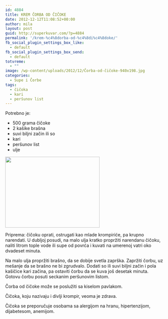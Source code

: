 ```yaml
---
id: 4884
title: KREM ČORBA OD ČIČOKE
date: 2012-12-12T11:08:52+00:00
author: mila
layout: post
guid: http://superkuvar.com/?p=4884
permalink: '/krem-%c4%8dorba-od-%c4%8di%c4%8doke/'
fb_social_plugin_settings_box_like:
  - default
fb_social_plugin_settings_box_send:
  - default
totvreme:
  - ""
image: /wp-content/uploads/2012/12/Čorba-od-čičoke-940x198.jpg
categories:
  - Supe i Čorbe
tags:
  - čičoka
  - kari
  - peršunov list
---
```

Potrebno je:

  * 500 grama čičoke
  * 2 kašike brašna
  * suvi biljni začin ili so
  * kari
  * peršunov list
  * ulje

<img class="alignnone size-medium wp-image-4885" title="Čorba od čičoke" src="//superkuvar.com/wp-content/uploads/2012/12/Čorba-od-čičoke-300x225.jpg" alt="" width="300" height="225" /> 

Priprema: čičoku oprati, ostrugati kao mlade krompiriće, pa krupno narendati. U dubljoj posudi, na malo ulja kratko propržiti narendanu čičoku, naliti litrom tople vode ili supe od povrća i kuvati na umerenoj vatri oko dvadeset minuta.

Na malo ulja propržiti brašno, da se dobije svetla zaprška. Zapržiti čorbu, uz mešanje da se brašno ne bi zgrudvalo. Dodati so ili suvi biljni začin i pola kašičice kari začina, pa ostaviti čorbu da se kuva još desetak minuta. Gotovu čorbu posuti seckanim peršunovim listom.

Čorba od čičoke može se poslužiti sa kiselom pavlakom.

Čičoka, koju nazivaju i divlji krompir, veoma je zdrava.

Čičoka se preporučuje osobama sa alergijom na hranu, hipertenzijom, dijabetesom, anemijom.
